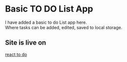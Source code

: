 # Basic TO DO List App

I have added a basic to do List app here.  
Where tasks can be added, edited, saved to local storage.  

## Site is live on 

[react to do](https://react-to-do-app-wheat.vercel.app/)
